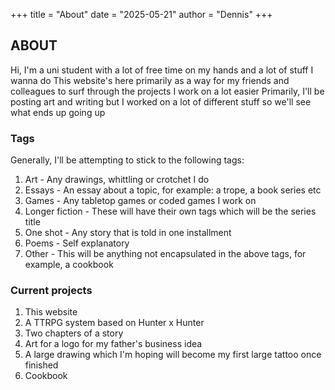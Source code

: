+++
title = "About"
date = "2025-05-21"
author = "Dennis"
+++

## ABOUT

Hi, I'm a uni student with a lot of free time on my hands and a lot of stuff I wanna do
This website's here primarily as a way for my friends and colleagues to surf through the projects I work on a lot easier
Primarily, I'll be posting art and writing but I worked on a lot of different stuff so we'll see what ends up going up

### Tags

Generally, I'll be attempting to stick to the following tags:

1. Art - Any drawings, whittling or crotchet I do
2. Essays - An essay about a topic, for example: a trope, a book series etc
3. Games - Any tabletop games or coded games I work on
4. Longer fiction - These will have their own tags which will be the series title
5. One shot - Any story that is told in one installment
6. Poems - Self explanatory
7. Other - This will be anything not encapsulated in the above tags, for example, a cookbook

### Current projects

1. This website
2. A TTRPG system based on Hunter x Hunter
3. Two chapters of a story
4. Art for a logo for my father's business idea
5. A large drawing which I'm hoping will become my first large tattoo once finished
6. Cookbook